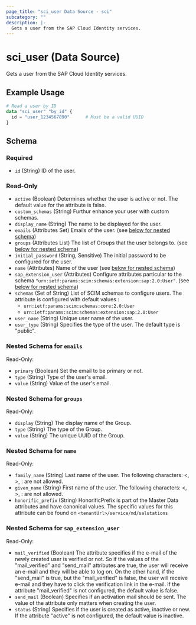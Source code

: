 ```yaml
---
page_title: "sci_user Data Source - sci"
subcategory: ""
description: |-
  Gets a user from the SAP Cloud Identity services.
---
```


# sci_user (Data Source)

Gets a user from the SAP Cloud Identity services.

## Example Usage

```terraform
# Read a user by ID
data "sci_user" "by_id" {
  id = "user_1234567890"      # Must be a valid UUID
}
```

<!-- schema generated by tfplugindocs -->
## Schema

### Required

- `id` (String) ID of the user.

### Read-Only

- `active` (Boolean) Determines whether the user is active or not. The default value for the attribute is false.
- `custom_schemas` (String) Furthur enhance your user with custom schemas.
- `display_name` (String) The name to be displayed for the user.
- `emails` (Attributes Set) Emails of the user. (see [below for nested schema](#nestedatt--emails))
- `groups` (Attributes List) The list of Groups that the user belongs to. (see [below for nested schema](#nestedatt--groups))
- `initial_password` (String, Sensitive) The initial password to be configured for the user.
- `name` (Attributes) Name of the user (see [below for nested schema](#nestedatt--name))
- `sap_extension_user` (Attributes) Configure attributes particular to the schema `"urn:ietf:params:scim:schemas:extension:sap:2.0:User"`. (see [below for nested schema](#nestedatt--sap_extension_user))
- `schemas` (Set of String) List of SCIM schemas to configure users. The attribute is configured with default values :
	- `urn:ietf:params:scim:schemas:core:2.0:User` 
	- `urn:ietf:params:scim:schemas:extension:sap:2.0:User`
- `user_name` (String) Unique user name of the user.
- `user_type` (String) Specifies the type of the user. The default type is "public".

<a id="nestedatt--emails"></a>
### Nested Schema for `emails`

Read-Only:

- `primary` (Boolean) Set the email to be primary or not.
- `type` (String) Type of the user's email.
- `value` (String) Value of the user's email.


<a id="nestedatt--groups"></a>
### Nested Schema for `groups`

Read-Only:

- `display` (String) The display name of the Group.
- `type` (String) The type of the Group.
- `value` (String) The unique UUID of the Group.


<a id="nestedatt--name"></a>
### Nested Schema for `name`

Read-Only:

- `family_name` (String) Last name of the user. The following characters: <, >, : are not allowed.
- `given_name` (String) First name of the user. The following characters: <, >, : are not allowed.
- `honorific_prefix` (String) HonorificPrefix is part of the Master Data attributes and have canonical values. The specific values for this attribute can be found on `<tenantUrl>/service/md/salutations`


<a id="nestedatt--sap_extension_user"></a>
### Nested Schema for `sap_extension_user`

Read-Only:

- `mail_verified` (Boolean) The attribute specifies if the e-mail of the newly created user is verified or not. So if the values of the "mail_verified" and "send_mail" attributes are true, the user will receive an e-mail and they will be able to log on. On the other hand, if the "send_mail" is true, but the "mail_verified" is false, the user will receive e-mail and they have to click the verification link in the e-mail. If the attribute "mail_verified" is not configured, the default value is false.
- `send_mail` (Boolean) Specifies if an activation mail should be sent. The value of the attribute only matters when creating the user.
- `status` (String) Specifies if the user is created as active, inactive or new. If the attribute "active" is not configured, the default value is inactive.